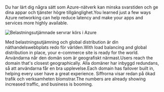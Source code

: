 <span data-ttu-id="08bed-101">Du har lärt dig några sätt som Azure-nätverk kan minska svarstiden och ge dina appar och tjänster högre tillgänglighet.</span><span class="sxs-lookup"><span data-stu-id="08bed-101">You learned just a few ways Azure networking can help reduce latency and make your apps and services more highly available.</span></span> 

![Belastningsutjämnade servrar körs i Azure](../media/5-heading.png)

<span data-ttu-id="08bed-103">Med belastningsutjämning och global distribution är din näthandelswebbplats redo för världen.</span><span class="sxs-lookup"><span data-stu-id="08bed-103">With load balancing and global distribution in place, your e-commerce site is ready for the world.</span></span> <span data-ttu-id="08bed-104">Användarna når den domän som är geografiskt närmast.</span><span class="sxs-lookup"><span data-stu-id="08bed-104">Users reach the domain that's closest geographically.</span></span> <span data-ttu-id="08bed-105">Alla domäner har inbyggd redundans, så att användarna får en bra upplevelse.</span><span class="sxs-lookup"><span data-stu-id="08bed-105">Each domain has failover built in, helping every user have a great experience.</span></span> <span data-ttu-id="08bed-106">Siffrorna visar redan på ökad trafik och verksamheten blomstrar.</span><span class="sxs-lookup"><span data-stu-id="08bed-106">The numbers are already showing increased traffic, and business is booming.</span></span>
